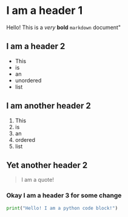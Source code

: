# I am a header 1

Hello! This is a *very* **bold** `markdown` document"

## I am a header 2

- This
- is
- an
- unordered
- list

## I am another header 2

1. This
2. is
3. an
4. ordered
5. list

## Yet another header 2

> I am a quote!

### Okay I am a header 3 for some change

```python
print("Hello! I am a python code block!")
```

